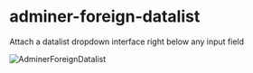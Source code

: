 # adminer-foreign-datalist
Attach a datalist dropdown interface right below any input field

![AdminerForeignDatalist](https://user-images.githubusercontent.com/8531218/145723330-52be963a-5ed0-4c1d-b383-f85dcd775c5b.gif)
